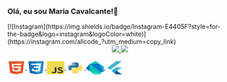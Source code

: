 <h3>Olá, eu sou Maria Cavalcante!👋</h3>
[![Instagram](https://img.shields.io/badge/Instagram-E4405F?style=for-the-badge&logo=instagram&logoColor=white)](https://instagram.com/allcode_?utm_medium=copy_link)
<div align="center">
  <a href="https://github.com/mrsapple">
  <img height="180em" src="https://github-readme-stats.vercel.app/api?username=mrsapple&show_icons=true&theme=dracula&include_all_commits=true&count_private=true"/>
  <img height="180em" src="https://github-readme-stats.vercel.app/api/top-langs/?username=mrsapple&layout=compact&langs_count=7&theme=dracula"/>
</div>
<div style="display: inline_block"><br>
  <img align="center" alt="mrsapple-HTML" height="30" width="40" src="https://raw.githubusercontent.com/devicons/devicon/master/icons/html5/html5-original.svg">
  <img align="center" alt="mrsapple-CSS" height="30" width="40" src="https://raw.githubusercontent.com/devicons/devicon/master/icons/css3/css3-original.svg">
   <img align="center" alt="mrsapple-Javascript" height="30" width="40" src="https://raw.githubusercontent.com/devicons/devicon/master/icons/javascript/javascript-original.svg">
  <img align="center" alt="mrsapple-Python" height="30" width="40" src="https://raw.githubusercontent.com/devicons/devicon/master/icons/python/python-original.svg">
  <img align="center" alt="mrsapple-Dart" height="30" width="40" src="https://raw.githubusercontent.com/devicons/devicon/master/icons/dart/dart-original.svg">
   <img align="center" alt="mrsapple-Flutter" height="30" width="40" src="https://raw.githubusercontent.com/devicons/devicon/master/icons/flutter/flutter-original.svg">
  
  


